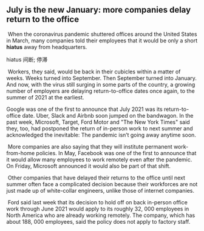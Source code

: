 ## July is the new January: more companies delay return to the office

​		When the coronavirus pandemic shuttered offices around the United States in March, many companies told their employees that it would be only a short **hiatus** away from headquarters.

hiatus  间断; 停滞

​		Workers, they said, would be back in their cubicles within a matter of weeks. Weeks turned into September. Then September turned into January. And now, with the virus still surging in some parts of the country, a growing number of employers are delaying return-to-office dates once again, to the summer of 2021 at the earliest.

Google was one of the first to announce that July 2021 was its return-to-office date. Uber, Slack and Airbnb soon jumped on the bandwagon. In the past week, Microsoft, Target, Ford Motor and "The New York Times" said they, too, had postponed the return of in-person work to next summer and acknowledged the inevitable: The pandemic isn’t going away anytime soon.

​		More companies are also saying that they will institute permanent work-from-home policies. In May, Facebook was one of the first to announce that it would allow many employees to work remotely even after the pandemic. On Friday, Microsoft announced it would also be part of that shift.

​		Other companies that have delayed their returns to the office until next summer often face a complicated decision because their workforces are not just made up of white-collar engineers, unlike those of internet companies.

​		Ford said last week that its decision to hold off on back in-person office work through June 2021 would apply to its roughly 32, 000 employees in North America who are already working remotely. The company, which has about 188, 000 employees, said the policy does not apply to factory staff.